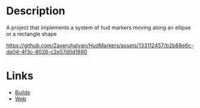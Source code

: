 # Description
A project that implements a system of hud markers moving along an ellipse or a rectangle shape


https://github.com/ZaveruhaIvan/HudMarkers/assets/133112457/b2b88e6c-da04-4f3c-8026-c2e57d0d1890


# Links
* [Builds](https://drive.google.com/drive/folders/15A1BLbwKJ4sgqEE0I3KFmP4SuKGJLkoz?usp=sharing)
* [Web](https://zaveruhaivan.itch.io/hudmarkers)
